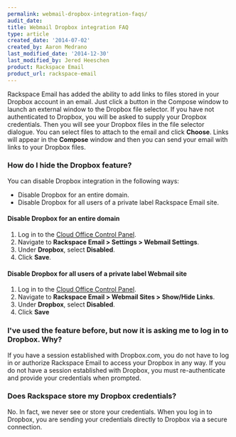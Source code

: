 ```yaml
---
permalink: webmail-dropbox-integration-faqs/
audit_date:
title: Webmail Dropbox integration FAQ
type: article
created_date: '2014-07-02'
created_by: Aaron Medrano
last_modified_date: '2014-12-30'
last_modified_by: Jered Heeschen
product: Rackspace Email
product_url: rackspace-email
---
```


Rackspace Email has added the ability to add links to files stored in
your Dropbox account in an email. Just click a button in the Compose
window to launch an external window to the Dropbox file selector. If you
have not authenticated to Dropbox, you will be asked to supply your
Dropbox credentials. Then you will see your Dropbox files in the file
selector dialogue. You can select files to attach to the email and click
**Choose**. Links will appear in the **Compose** window and then you can
send your email with links to your Dropbox files.

### How do I hide the Dropbox feature?

You can disable Dropbox integration in the following ways:

-   Disable Dropbox for an entire domain.
-   Disable Dropbox for all users of a private label Rackspace Email site.

#### Disable Dropbox for an entire domain

1. Log in to the [Cloud Office Control Panel](https://cp.rackspace.com).
2. Navigate to **Rackspace Email &gt; Settings &gt; Webmail Settings**.
3. Under **Dropbox**, select **Disabled**.
4. Click **Save**.

#### Disable Dropbox for all users of a private label Webmail site

1. Log in to the [Cloud Office Control Panel](https://cp.rackspace.com).
2. Navigate to **Rackspace Email &gt; Webmail Sites &gt; Show/Hide Links**.
3. Under **Dropbox**, select **Disabled**.
4. Click **Save**

### I've used the feature before, but now it is asking me to log in to Dropbox. Why?

If you have a session established with Dropbox.com, you do not have to
log in or authorize Rackspace Email to access your Dropbox in any way. If
you do not have a session established with Dropbox, you must
re-authenticate and provide your credentials when prompted.

### Does Rackspace store my Dropbox credentials?

No. In fact, we never see or store your credentials. When you log in to
Dropbox, you are sending your credentials directly to Dropbox via a
secure connection.
